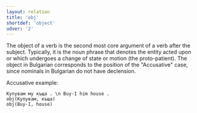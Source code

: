 ```yaml
---
layout: relation
title: 'obj'
shortdef: 'object'
udver: '2'
---
```


The object of a verb is the second most core argument of a verb after the subject. 
Typically, it is the noun phrase that denotes the entity acted upon or which undergoes a change of state or motion (the proto-patient).
The object in Bulgarian corresponds to the position of the "Accusative" case, 
since nominals in Bulgarian do not have declension.

Accusative example:

~~~ sdparse
Купувам му къща . \n Buy-I him house .
obj(Купувам, къща)
obj(Buy-I, house)
~~~

<!-- Interlanguage links updated Út zář 29 20:23:39 CEST 2020 -->
